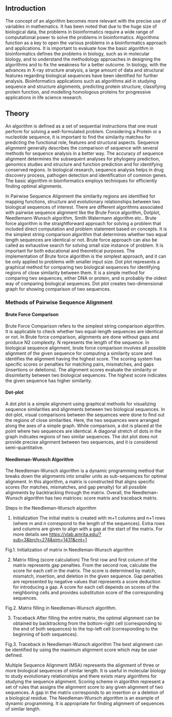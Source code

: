 ## Introduction

The concept of an algorithm becomes more relevant with the precise use of variables in mathematics. It has been noted that due to the huge size of biological data, the problems in bioinformatics require a wide range of computational power to solve the problems in bioinformatics. Algorithms function as a key to open the various problems in a bioinformatics approach and applications. It is important to evaluate how the basic algorithm in bioinformatics defines the problems in biology, such as in molecular biology, and to understand the methodology approaches in designing the algorithms and to fix the weakness for a better outcome. In biology, with the advances in X-ray structure analysis, a large amount of data and structural features regarding biological sequences have been identified for further analysis. Bioinformatics applications such as algorithms aid in studying sequence and structure alignments, predicting protein structure, classifying protein function, and modelling homologous proteins for progressive applications in life science research.


## Theory
An algorithm is defined as a set of sequential instructions that one must perform for solving a well-formulated problem. Considering a Protein or a nucleotide sequence, it is important to find the similarity matches for predicting the functional role, features and structural aspects. Sequence alignment generally describes the comparison of sequence with several methods for sequence analysis in a better way. The accuracy of sequence alignment determines the subsequent analyses for phylogeny prediction, genomics studies and structure and function prediction and for identifying conserved regions. In biological research, sequence analysis helps in drug discovery process, pathogen detection and identification of common genes. The basic algorithm in bioinformatics employs techniques for efficiently finding optimal alignments. 

In Pairwise Sequence Alignment the similarity regions are identified for mapping functions, structure and evolutionary relationships between two biological sequences of interest. There are different algorithms associated with pairwise sequence alignment like the Brute Force algorithm, Dotplot, Needlemann Wunsch algorithm, Smith Watermann algorithm etc.. Brute force algorithm is the straightforward approach for solving a problem that included direct computation and problem statement based on concepts. It is the simplest string comparison algorithm that determines whether two equal length sequences are identical or not. Brute force approach can also be called as exhaustive search for solving small size instance of problem. It is important for both educational and theoretical purposes. The implementation of Brute force algorithm is the simplest approach, and it can be only applied to problems with smaller input size. Dot plot represents a graphical method for comparing two biological sequences for identifying regions of close similarity between them.  It is a simple method for comparing two sequences, either DNA or protein, and is probably the oldest way of comparing biological sequences. Dot plot creates two-dimensional graph for showing comparison of two sequences. 

### Methods of Pairwise Sequence Alignment

#### Brute Force Comparison
Brute Force Comparison refers to the simplest string comparison algorithm. It is applicable to check whether two equal-length sequences are identical or not. In Brute force comparison, alignments are done without gaps and produce N2 complexity. N represents the length of the sequence. In biological sequence alignment, brute force comparison involves all possible alignment of the given sequence for computing a similarity score and identifies the alignment having the highest score. The scoring system has specific scores or penalties for matching pairs, mismatches, and gaps (insertions or deletions). The alignment scores evaluate the similarity or dissimilarity between two biological sequences. The highest score indicates the given sequence has higher similarity. 

#### Dot-plot
A dot plot is a simple alignment using graphical methods for visualizing sequence similarities and alignments between two biological sequences. In dot-plot, visual comparisons between the sequences were done to find out the regions of close similarities. Here, the two sequences were arranged along the axes of a simple graph. While comparison, a dot is placed at the point where two sequences are identical. A diagonal stretch of dots in the graph indicates regions of two similar sequences. The dot plot does not provide precise alignment between two sequences, and it is considered semi-quantitative. 

#### Needleman-Wunsch Algorithm
The Needleman-Wunsch algorithm is a dynamic programming method that breaks down the alignments into smaller units as sub-sequences for optimal alignment. In this algorithm, a matrix is constructed that aligns specific scores (for matches, mismatches, and gap penalty) for all possible alignments by backtracking through the matrix. Overall, the Needleman-Wunsch algorithm has two matrices: score matrix and traceback matrix.

Steps in the Needleman-Wunsch algorithm

1.	Initialization
The initial matrix is created with m+1 columns and n+1 rows (where m and n correspond to the length of the sequences). Extra rows and columns are given to align with a gap at the start of the matrix. For more details see https://vlab.amrita.edu/?sub=3&brch=274&sim=1431&cnt=1 
 
Fig.1. Initialization of matrix in Needleman-Wunsch algorithm


2.	Matrix filling (score calculation)
The first row and first column of the matrix represents gap penalties. From the second row, calculate the score for each cell in the matrix. The score is determined by match, mismatch, insertion, and deletion in the given sequence. Gap penalties are represented by negative values that represents a score deduction for introducing a gap. A score for each cell depends on scores of the neighboring cells and provides substitution score of the corresponding sequences. 
 
Fig.2. Matrix filling in Needleman-Wunsch algorithm.


3.	Traceback
After filling the entire matrix, the optimal alignment can be obtained by backtracking from the bottom-right cell (corresponding to the end of both sequences) to the top-left cell (corresponding to the beginning of both sequences). 
 
Fig.3. Traceback in Needleman-Wunsch algorithm
The best alignment can be identified by using the maximum alignment score which may be user defined.

Multiple Sequence Alignment (MSA) represents the alignment of three or more biological sequences of similar length. It is useful in molecular biology to study evolutionary relationships and there exists many algorithms for studying the sequence alignment. Scoring scheme in algorithm represent a set of rules that assigns the alignment score to any given alignment of two sequences. A gap in the matrix corresponds to an insertion or a deletion of a biological residue. The Needleman-Wunsch algorithm is an example of dynamic programming. It is appropriate for finding alignment of sequences of similar length. 


